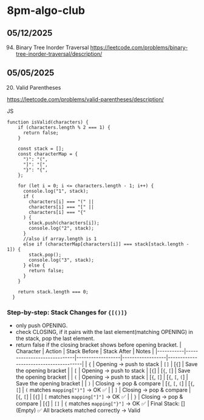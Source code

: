 # 8pm-algo-club

## 05/12/2025 
94. Binary Tree Inorder Traversal
https://leetcode.com/problems/binary-tree-inorder-traversal/description/



## 05/05/2025  
20. Valid Parentheses

https://leetcode.com/problems/valid-parentheses/description/

JS
```
function isValid(characters) {
    if (characters.length % 2 === 1) {
      return false;
    }
  
    const stack = [];
    const characterMap = {
      ")": "(",
      "]": "[",
      "}": "{",
    };
  
    for (let i = 0; i <= characters.length - 1; i++) {
      console.log("1", stack);
      if (
        characters[i] === "(" ||
        characters[i] === "[" ||
        characters[i] === "{"
      ) {
        stack.push(characters[i]);
        console.log("2", stack);
      }
      //also if array.length is 1
      else if (characterMap[characters[i]] === stack[stack.length - 1]) {
        stack.pop();
        console.log("3", stack);
      } else {
        return false;
      }
    }
  
    return stack.length === 0;
  }
```

### Step-by-step: Stack Changes for `{[()]}`

* only push OPENING.
* check CLOSING, if it pairs with the last element(matching OPENING) in the stack, pop the last element.
* return false if the closing bracket shows before opening bracket.
| Character | Action                      | Stack Before     | Stack After      | Notes                                 |
|-----------|-----------------------------|------------------|------------------|---------------------------------------|
| `{`       | Opening → push to stack     | `[]`             | [`{`]            | Save the opening bracket              |
| `[`       | Opening → push to stack     | [`{`]            | [`{`, `[`]       | Save the opening bracket              |
| `(`       | Opening → push to stack     | [`{`, `[`]       | [`{`, `[`, `(`]  | Save the opening bracket              |
| `)`       | Closing → pop & compare     | [`{`, `[`, `(`]  | [`{`, `[`]       | `(` matches `mapping[")"]` → OK ✅    |
| `]`       | Closing → pop & compare     | [`{`, `[`]       | [`{`]            | `[` matches `mapping["]"]` → OK ✅    |
| `}`       | Closing → pop & compare     | [`{`]            | `[]`             | `{` matches `mapping["}"]` → OK ✅    |
Final Stack: [] (Empty)
✅ All brackets matched correctly → Valid

